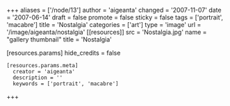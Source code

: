 +++
aliases = ['/node/13']
author = 'aigeanta'
changed = '2007-11-07'
date = '2007-06-14'
draft = false
promote = false
sticky = false
tags = ['portrait', 'macabre']
title = 'Nostalgia'
categories = ['art']
type = 'image'
url = '/image/aigeanta/nostalgia'
[[resources]]
  src = 'Nostalgia.jpg'
  name = "gallery thumbnail"
  title = 'Nostalgia'

  [resources.params]
    hide_credits = false

    [resources.params.meta]
      creator = 'aigeanta'
      description = ''
      keywords = ['portrait', 'macabre']
+++


